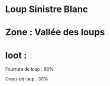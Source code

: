 # Loup Sinistre Blanc

# Zone : Vallée des loups

# loot : 
Fourrure de loup : 60%

Crocs de loup : 30%


